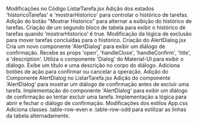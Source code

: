 Modificações no Código
ListarTarefa.jsx
Adição dos estados 'historicoTarefas' e 'mostrarHistorico' para controlar o histórico de tarefas.
Adição do botão "Mostrar Histórico" para alternar a exibição do histórico de tarefas.
Criação de um segundo bloco de tabela para exibir o histórico de tarefas quando 'mostrarHistorico' é true.
Modificação da lógica de exclusão para mover tarefas concluídas para o histórico.
Criação do AlertDialog.jsx
Cria um novo componente 'AlertDialog' para exibir um diálogo de confirmação.
Recebe as props 'open', 'handleClose', 'handleConfirm', 'title', e 'description'.
Utiliza o componente 'Dialog' do Material-UI para exibir o diálogo.
Exibe um título e uma descrição no corpo do diálogo.
Adiciona botões de ação para confirmar ou cancelar a operação.
Adição do Componente AlertDialog no ListarTarefa.jsx
Adição do componente 'AlertDialog' para mostrar um diálogo de confirmação antes de excluir uma tarefa.
Implementação do componente 'AlertDialog' para exibir um diálogo de confirmação ao tentar excluir uma tarefa.
Implementação a lógica para abrir e fechar o diálogo de confirmação.
Modificações dos estilos
App.css
Adiciona classes .table-row-even e .table-row-odd para estilizar as linhas da tabela alternadamente.
